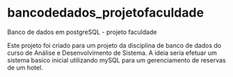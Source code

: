 # bancodedados_projetofaculdade
Banco de dados em postgreSQL - projeto faculdade

Este projeto foi criado para um projeto da disciplina de banco de dados do curso de Análise e Desenvolvimento de Sistema. 
A ideia seria efetuar um sistema basico inicial utilizando mySQL para um gerenciamento de reservas de um hotel. 
